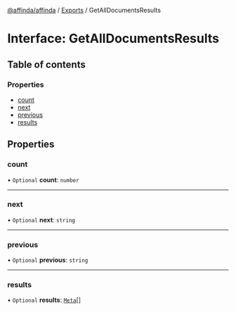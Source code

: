 [@affinda/affinda](../README.md) / [Exports](../modules.md) / GetAllDocumentsResults

# Interface: GetAllDocumentsResults

## Table of contents

### Properties

- [count](GetAllDocumentsResults.md#count)
- [next](GetAllDocumentsResults.md#next)
- [previous](GetAllDocumentsResults.md#previous)
- [results](GetAllDocumentsResults.md#results)

## Properties

### count

• `Optional` **count**: `number`

___

### next

• `Optional` **next**: `string`

___

### previous

• `Optional` **previous**: `string`

___

### results

• `Optional` **results**: [`Meta`](Meta.md)[]
